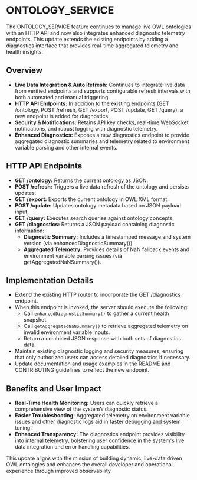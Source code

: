 # ONTOLOGY_SERVICE

The ONTOLOGY_SERVICE feature continues to manage live OWL ontologies with an HTTP API and now also integrates enhanced diagnostic telemetry endpoints. This update extends the existing endpoints by adding a diagnostics interface that provides real-time aggregated telemetry and health insights.

## Overview

- **Live Data Integration & Auto Refresh:** Continues to integrate live data from verified endpoints and supports configurable refresh intervals with both automated and manual triggering.
- **HTTP API Endpoints:** In addition to the existing endpoints (GET /ontology, POST /refresh, GET /export, POST /update, GET /query), a new endpoint is added for diagnostics.
- **Security & Notifications:** Retains API key checks, real-time WebSocket notifications, and robust logging with diagnostic telemetry.
- **Enhanced Diagnostics:** Exposes a new diagnostics endpoint to provide aggregated diagnostic summaries and telemetry related to environment variable parsing and other internal events.

## HTTP API Endpoints

- **GET /ontology:** Returns the current ontology as JSON.
- **POST /refresh:** Triggers a live data refresh of the ontology and persists updates.
- **GET /export:** Exports the current ontology in OWL XML format.
- **POST /update:** Updates ontology metadata based on JSON payload input.
- **GET /query:** Executes search queries against ontology concepts.
- **GET /diagnostics:** Returns a JSON payload containing diagnostic information:
  - **Diagnostic Summary:** Includes a timestamped message and system version (via enhancedDiagnosticSummary()).
  - **Aggregated Telemetry:** Provides details of NaN fallback events and environment variable parsing issues (via getAggregatedNaNSummary()).

## Implementation Details

- Extend the existing HTTP router to incorporate the GET /diagnostics endpoint.
- When this endpoint is invoked, the server should execute the following:
  - Call `enhancedDiagnosticSummary()` to gather a current health snapshot.
  - Call `getAggregatedNaNSummary()` to retrieve aggregated telemetry on invalid environment variable inputs.
  - Return a combined JSON response with both sets of diagnostics data.
- Maintain existing diagnostic logging and security measures, ensuring that only authorized users can access detailed diagnostics if necessary.
- Update documentation and usage examples in the README and CONTRIBUTING guidelines to reflect the new endpoint.

## Benefits and User Impact

- **Real-Time Health Monitoring:** Users can quickly retrieve a comprehensive view of the system’s diagnostic status.
- **Easier Troubleshooting:** Aggregated telemetry on environment variable issues and other diagnostic logs aid in faster debugging and system tuning.
- **Enhanced Transparency:** The diagnostics endpoint provides visibility into internal telemetry, bolstering user confidence in the system's live data integration and error handling capabilities.

This update aligns with the mission of building dynamic, live-data driven OWL ontologies and enhances the overall developer and operational experience through improved observability.